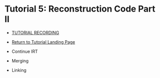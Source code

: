 Tutorial 5: Reconstruction Code Part II
=======================================

- [TUTORIAL RECORDING]()
- [Return to Tutorial Landing Page](README.md)

- Continue IRT
- Merging
- Linking
